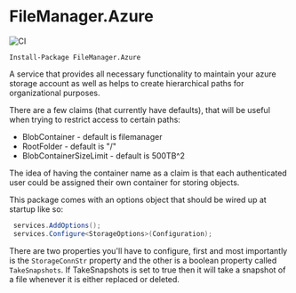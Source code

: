 # FileManager.Azure

![CI](https://github.com/ssinno28/FileManager.Azure/workflows/CI/badge.svg)

`Install-Package FileManager.Azure`

A service that provides all necessary functionality to maintain your azure storage account as well as helps to create hierarchical paths for organizational purposes.

There are a few claims (that currently have defaults), that will be useful when trying to restrict access to certain paths:

* BlobContainer - default is filemanager
* RootFolder - default is "/"
* BlobContainerSizeLimit - default is 500TB^2

The idea of having the container name as a claim is that each authenticated user could be assigned their own container for storing objects. 

This package comes with an options object that should be wired up at startup like so:

```c#
 services.AddOptions();
 services.Configure<StorageOptions>(Configuration);
```

There are two properties you'll have to configure, first and most importantly is the `StorageConnStr` property and the other is a boolean property called `TakeSnapshots`. If TakeSnapshots is set to true then it will take a snapshot of a file whenever it is either replaced or deleted.